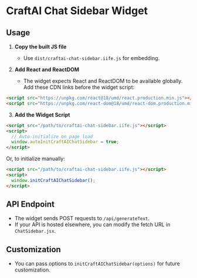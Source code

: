 # CraftAI Chat Sidebar Widget

## Usage

1. **Copy the built JS file**
   - Use `dist/craftai-chat-sidebar.iife.js` for embedding.

2. **Add React and ReactDOM**
   - The widget expects React and ReactDOM to be available globally. Add these CDN links before the widget script:

```html
<script src="https://unpkg.com/react@18/umd/react.production.min.js"></script>
<script src="https://unpkg.com/react-dom@18/umd/react-dom.production.min.js"></script>
```

3. **Add the Widget Script**

```html
<script src="/path/to/craftai-chat-sidebar.iife.js"></script>
<script>
  // Auto-initialize on page load
  window.autoInitCraftAIChatSidebar = true;
</script>
```

Or, to initialize manually:

```html
<script src="/path/to/craftai-chat-sidebar.iife.js"></script>
<script>
  window.initCraftAIChatSidebar();
</script>
```

## API Endpoint

- The widget sends POST requests to `/api/generateText`.
- If your API is hosted elsewhere, you can modify the fetch URL in `ChatSidebar.jsx`.

## Customization

- You can pass options to `initCraftAIChatSidebar(options)` for future customization. 